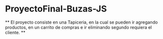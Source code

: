 # ProyectoFinal-Buzas-JS

** El proyecto consiste en una Tapiceria, en la cual se pueden ir agregando productos, en un carrito de compras e ir eliminando segundo requiera el cliente. **
